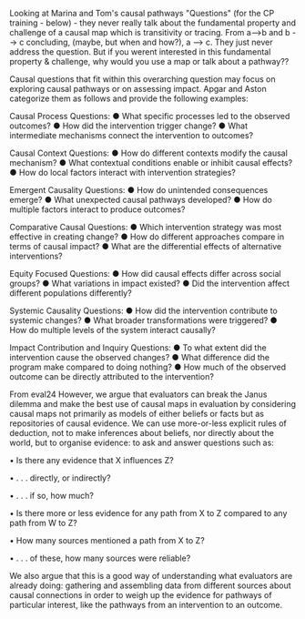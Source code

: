 Looking at Marina and Tom's causal pathways "Questions" (for the CP training - below) - they never really talk about the fundamental property and challenge of a causal map which is transitivity or tracing. From a-->b and b --> c concluding, (maybe, but when and how?), a --> c. They just never address the question.  But if you werent interested in this fundamental property & challenge, why would you use a map or talk about a pathway??

Causal questions that fit within this overarching question may focus on exploring causal pathways or on assessing impact. Apgar and Aston categorize them as follows and provide the following examples: 
	
Causal Process Questions: 
● What specific processes led to the observed outcomes? 
● How did the intervention trigger change? 
● What intermediate mechanisms connect the intervention to outcomes? 
	
Causal Context Questions: 
● How do different contexts modify the causal mechanism? 
● What contextual conditions enable or inhibit causal effects? 
● How do local factors interact with intervention strategies? 
	
Emergent Causality Questions: 
● How do unintended consequences emerge? 
● What unexpected causal pathways developed? 
● How do multiple factors interact to produce outcomes? 
	
Comparative Causal Questions: 
● Which intervention strategy was most effective in creating change? 
● How do different approaches compare in terms of causal impact? 
● What are the differential effects of alternative interventions? 
	
Equity Focused Questions: 
● How did causal effects differ across social groups? 
● What variations in impact existed? 
● Did the intervention affect different populations differently? 
	
Systemic Causality Questions: 
● How did the intervention contribute to systemic changes? 
● What broader transformations were triggered? 
● How do multiple levels of the system interact causally? 
	
Impact Contribution and Inquiry Questions: 
● To what extent did the intervention cause the observed changes? 
● What difference did the program make compared to doing nothing? 
● How much of the observed outcome can be directly attributed to the intervention?

From eval24
However, we argue that evaluators can break the Janus dilemma and make the best use of causal maps in evaluation by considering causal maps not primarily as models of either beliefs or facts but as repositories of causal evidence. We can use more-or-less explicit rules of deduction, not to make inferences about beliefs, nor directly about the world, but to organise evidence: to ask and answer questions such as:

  •      Is there any evidence that X influences Z?

  •      . . . directly, or indirectly?

  •      . . . if so, how much?

  •      Is there more or less evidence for any path from X to Z compared to any path from W to Z?

  •      How many sources mentioned a path from X to Z?

  •      . . . of these, how many sources were reliable?

   

  We also argue that this is a good way of understanding what evaluators are already doing: gathering and assembling data from different sources about causal connections in order to weigh up the evidence for pathways of particular interest, like the pathways from an intervention to an outcome.

   
